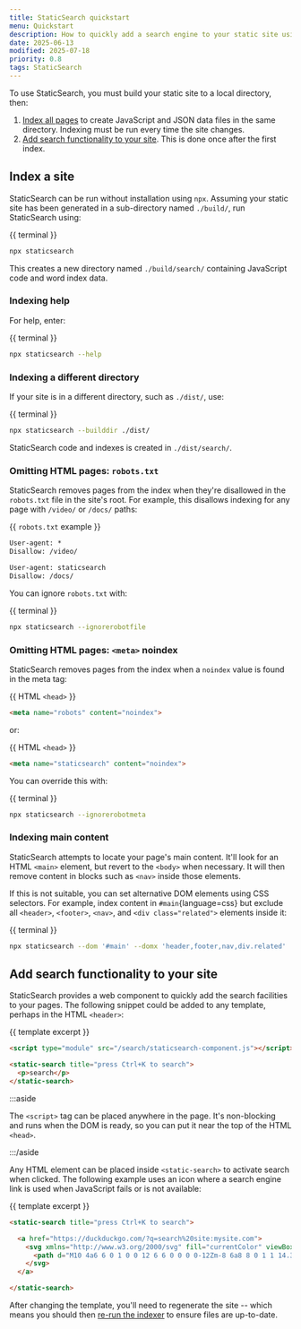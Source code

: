 ```yaml
---
title: StaticSearch quickstart
menu: Quickstart
description: How to quickly add a search engine to your static site using StaticSearch.
date: 2025-06-13
modified: 2025-07-18
priority: 0.8
tags: StaticSearch
---
```


To use StaticSearch, you must build your static site to a local directory, then:

1. [Index all pages](#index-a-site) to create JavaScript and JSON data files in the same directory. Indexing must be run every time the site changes.
1. [Add search functionality to your site](#add-search-functionality-to-your-site). This is done once after the first index.


## Index a site

StaticSearch can be run without installation using `npx`. Assuming your static site has been generated in a sub-directory named `./build/`, run StaticSearch using:

{{ terminal }}
```bash
npx staticsearch
```

This creates a new directory named `./build/search/` containing JavaScript code and word index data.


### Indexing help

For help, enter:

{{ terminal }}
```bash
npx staticsearch --help
```


### Indexing a different directory

If your site is in a different directory, such as `./dist/`, use:

{{ terminal }}
```bash
npx staticsearch --builddir ./dist/
```

StaticSearch code and indexes is created in `./dist/search/`.


### Omitting HTML pages: `robots.txt`

StaticSearch removes pages from the index when they're disallowed in the `robots.txt` file in the site's root. For example, this disallows indexing for any page with `/video/` or `/docs/` paths:

{{ `robots.txt` example }}
```txt
User-agent: *
Disallow: /video/

User-agent: staticsearch
Disallow: /docs/
```

You can ignore `robots.txt` with:

{{ terminal }}
```bash
npx staticsearch --ignorerobotfile
```


### Omitting HTML pages: `<meta>` noindex

StaticSearch removes pages from the index when a `noindex` value is found in the meta tag:

{{ HTML `<head>` }}
```html
<meta name="robots" content="noindex">
```

or:

{{ HTML `<head>` }}
```html
<meta name="staticsearch" content="noindex">
```

You can override this with:

{{ terminal }}
```bash
npx staticsearch --ignorerobotmeta
```


### Indexing main content

StaticSearch attempts to locate your page's main content. It'll look for an HTML `<main>` element, but revert to the `<body>` when necessary. It will then remove content in blocks such as `<nav>` inside those elements.

If this is not suitable, you can set alternative DOM elements using CSS selectors. For example, index content in `#main`{language=css} but exclude all `<header>`, `<footer>`, `<nav>`, and `<div class="related">` elements inside it:

{{ terminal }}
```bash
npx staticsearch --dom '#main' --domx 'header,footer,nav,div.related'
```


## Add search functionality to your site

StaticSearch provides a web component to quickly add the search facilities to your pages. The following snippet could be added to any template, perhaps in the HTML `<header>`:

{{ template excerpt }}
```html
<script type="module" src="/search/staticsearch-component.js"></script>

<static-search title="press Ctrl+K to search">
  <p>search</p>
</static-search>
```

:::aside

The `<script>` tag can be placed anywhere in the page. It's non-blocking and runs when the DOM is ready, so you can put it near the top of the HTML `<head>`.

:::/aside

Any HTML element can be placed inside `<static-search>` to activate search when clicked. The following example uses an icon where a search engine link is used when JavaScript fails or is not available:

{{ template excerpt }}
```html
<static-search title="press Ctrl+K to search">

  <a href="https://duckduckgo.com/?q=search%20site:mysite.com">
    <svg xmlns="http://www.w3.org/2000/svg" fill="currentColor" viewBox="0 0 24 24">
      <path d="M10 4a6 6 0 1 0 0 12 6 6 0 0 0 0-12Zm-8 6a8 8 0 1 1 14.3 5l5.4 5.3a1 1 0 0 1-1.4 1.4l-5.4-5.4A8 8 0 0 1 2 10Z"></path>
    </svg>
  </a>

</static-search>
```

After changing the template, you'll need to regenerate the site -- which means you should then [re-run the indexer](#index-a-site) to ensure files are up-to-date.
